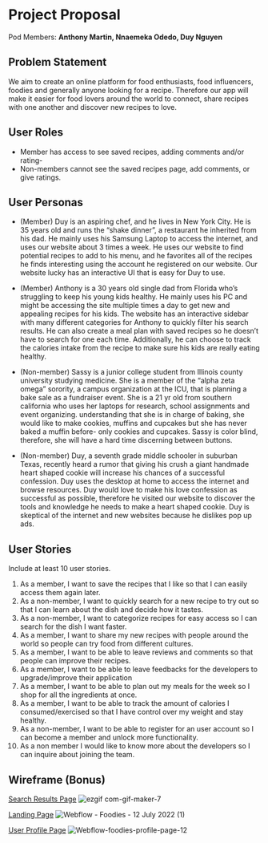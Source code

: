# Project Proposal

Pod Members: **Anthony Martin, Nnaemeka Odedo, Duy Nguyen**

## Problem Statement

We aim to create an online platform for food enthusiasts, food influencers, foodies and generally anyone looking for a recipe. Therefore our app will make it easier for food lovers around the world to connect, share recipes with one another and discover new recipes to love.

## User Roles

- Member has access to see saved recipes, adding comments and/or rating-
- Non-members cannot see the saved recipes page, add comments, or give ratings.


## User Personas

- (Member) Duy is an aspiring chef, and he lives in New York City. He is 35 years old and runs the “shake dinner”, a restaurant he inherited from his dad. He mainly uses his Samsung Laptop to access the internet, and uses our website about 3 times a week. He uses our website to find potential recipes to add to his menu, and he favorites all of the recipes he finds interesting using the account he registered on our website. Our website lucky has an interactive UI that is easy for Duy to use.

- (Member) Anthony is a 30 years old single dad from Florida who’s struggling to keep his young kids healthy. He mainly uses his PC and might be accessing the site multiple times a day to get new and appealing recipes for his kids. The website has an interactive sidebar with many different categories for Anthony to quickly filter his search results. He can also create a meal plan with saved recipes so he doesn’t have  to search for one each time. Additionally, he can choose to track the calories intake from the recipe to make sure his kids are really eating healthy. 

- (Non-member) Sassy is a junior college student from Illinois county university studying medicine. She is a member of the “alpha zeta omega” sorority, a campus organization at the ICU, that is planning a bake sale as a fundraiser event. She is a 21 yr old from southern california who uses her laptops for research, school assignments and event organizing. understanding that she is in charge of baking, she would like to make cookies, muffins and cupcakes but she has never baked a muffin before- only cookies and cupcakes. Sassy is color blind, therefore, she will have a hard time discerning between buttons.

- (Non-member) Duy, a seventh grade middle schooler in suburban Texas, recently heard a rumor that giving his crush a giant handmade heart shaped cookie will increase his chances of a successful confession. Duy uses the desktop at home to access the internet and browse resources. Duy would love to make his love confession as successful as possible, therefore he visited our website to discover the tools and knowledge he needs to make a heart shaped cookie. Duy is skeptical of the internet and new websites because he dislikes pop up ads.


## User Stories

Include at least 10 user stories.

1. As a member, I want to save the recipes that I like so that I can easily access them again later. 
2. As a non-member, I want to quickly search for a new recipe to try out so that I can learn about the dish and decide how it tastes. 
3. As a non-member, I want to categorize recipes for easy access so I can search for the dish I want faster.
4. As a member, I want to share my new recipes with people around the world so people can try food from different cultures.
5. As a member, I want to be able to leave reviews and comments so that people can improve their recipes.
6. As a member, I want to be able to leave feedbacks for the developers to upgrade/improve their application
7. As a member, I want to be able to plan out my meals for the week so I shop for all the ingredients at once. 
8. As a member, I want to be able to track the amount of calories I consumed/exercised so that I have control over my weight and stay healthy.
9. As a non-member, I want to be able to register for an user account so I can become a member and unlock more functionality.
10. As a non member I would like to know more about the developers so I can inquire about joining the team.


## Wireframe (Bonus)
[Search Results Page](https://foodies-profile-page.webflow.io)
![ezgif com-gif-maker-7](https://user-images.githubusercontent.com/96898896/178374659-a629d7ae-2f06-48d6-85d3-c418c5fa0100.gif)

[Landing Page](https://foodies-9c8b88.webflow.io)
![Webflow - Foodies - 12 July 2022 (1)](https://user-images.githubusercontent.com/54002497/178556429-c60205e9-194c-4be1-836a-c74dec5c2a70.gif)

[User Profile Page](https://foodies-profile-page.webflow.io/profile)
![Webflow-foodies-profile-page-12](https://user-images.githubusercontent.com/54002497/178555933-9331cafa-2832-4e31-8dd4-a55d46303133.gif)
